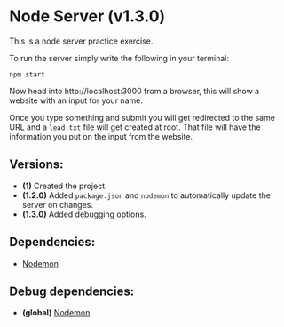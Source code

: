 # Node Server (v1.3.0)
This is a node server practice exercise.

To run the server simply write the following in your terminal:

    npm start

Now head into http://localhost:3000 from a browser, this will show a website with an input for your name.

Once you type something and submit you will get redirected to the same URL and a `lead.txt` file will get created at root. That file will have the information you put on the input from the website.

## Versions:
* **(1)** Created the project.
* **(1.2.0)** Added `package.json` and `nodemon` to automatically update the server on changes.
* **(1.3.0)** Added debugging options.

## Dependencies:
* [Nodemon](https://www.npmjs.com/package/nodemon)

## Debug dependencies:
* **(global)** [Nodemon](https://www.npmjs.com/package/nodemon)
